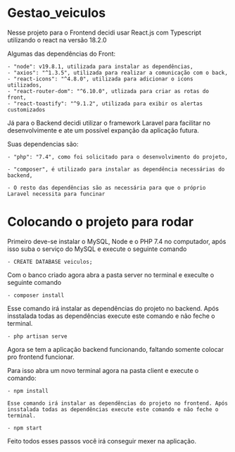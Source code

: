 # Gestao_veiculos

Nesse projeto para o Frontend decidi usar React.js com Typescript utilizando o react na versão 18.2.0

Algumas das dependências do Front:

    - "node": v19.8.1, utilizada para instalar as dependências,
    - "axios": "^1.3.5", utilizada para realizar a comunicação com o back,
    - "react-icons": "^4.8.0", utilizada para adicionar o icons utilizados,
    - "react-router-dom": "^6.10.0", utlizada para criar as rotas do front,
    - "react-toastify": "^9.1.2", utilizada para exibir os alertas customizados

Já para o Backend decidi utilizar o framework Laravel para facilitar no desenvolvimente e ate um possível expanção da aplicação futura.

Suas dependencias são:

    - "php": "7.4", como foi solicitado para o desenvolvimento do projeto,
    
    - "composer", é utilizado para instalar as dependência necessárias do backend,

    - O resto das dependências são as necessária para que o próprio Laravel necessita para funcinar
    
  
  # Colocando o projeto para rodar 
  
  Primeiro deve-se instalar o MySQL, Node e o PHP 7.4 no computador, após isso suba o serviço do MySQL e execute o seguinte comando 
  
    - CREATE DATABASE veiculos;
    
  Com o banco criado agora abra a pasta server no terminal e execulte o seguinte comando
  
    - composer install
  
  Esse comando irá instalar as dependências do projeto no backend. Após insstalada todas as dependências execute este comando e não feche o terminal.
  
    - php artisan serve
    
   Agora se tem a aplicação backend funcionando, faltando somente colocar pro frontend funcionar.
   
   Para isso abra um novo terminal agora na pasta client e execute o comando:
   
    - npm install
   
    Esse comando irá instalar as dependências do projeto no frontend. Após insstalada todas as dependências execute este comando e não feche o terminal.
    
    - npm start
    
    
   Feito todos esses passos você irá conseguir mexer na aplicação.
  
